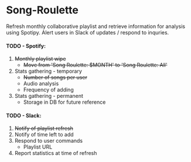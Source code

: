 # Song-Roulette
Refresh monthly collaborative playlist and retrieve information for analysis using Spotipy. Alert users in Slack of updates / respond to inquries.

#### TODO - Spotify:
1. ~~Monthly playlist wipe~~
	- ~~Move from 'Song Roulette: $MONTH' to 'Song Roulette: All'~~
2. Stats gathering - temporary
	- ~~Number of songs per user~~
	- Audio analysis
	- Frequency of adding
3. Stats gathering - permanent
	- Storage in DB for future reference

#### TODO - Slack:
1. ~~Notify of playlist refresh~~
2. Notify of time left to add
3. Respond to user commands
	- Playlist URL
4. Report statistics at time of refresh

	
